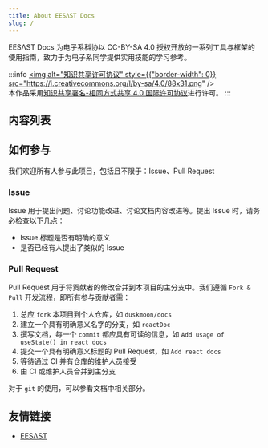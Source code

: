 ```yaml
---
title: About EESΛST Docs
slug: /
---
```


EESΛST Docs 为电子系科协以 CC-BY-SA 4.0 授权开放的一系列工具与框架的使用指南，致力于为电子系同学提供实用技能的学习参考。

:::info
<a rel="license" href="http://creativecommons.org/licenses/by-sa/4.0/">
<img alt="知识共享许可协议" style={{"border-width": 0}} src="https://i.creativecommons.org/l/by-sa/4.0/88x31.png" />
</a><br/>
本作品采用<a rel="license" href="http://creativecommons.org/licenses/by-sa/4.0/">知识共享署名-相同方式共享 4.0 国际许可协议</a>进行许可。
:::

## 内容列表

## 如何参与

我们欢迎所有人参与此项目，包括且不限于：Issue、Pull Request

### Issue

Issue 用于提出问题、讨论功能改进、讨论文档内容改进等。提出 Issue 时，请务必检查以下几点：

- Issue 标题是否有明确的意义
- 是否已经有人提出了类似的 Issue

### Pull Request

Pull Request 用于将贡献者的修改合并到本项目的主分支中。我们遵循 `Fork & Pull` 开发流程，即所有参与贡献者需：

1. 总应 `fork` 本项目到个人仓库，如 `duskmoon/docs`
2. 建立一个具有明确意义名字的分支，如 `reactDoc`
3. 撰写文档，每一个 `commit` 都应具有可读的信息，如 `Add usage of useState() in react docs`
4. 提交一个具有明确意义标题的 Pull Request，如 `Add react docs`
5. 等待通过 CI 并有仓库的维护人员接受
6. 由 CI 或维护人员合并到主分支

对于 `git` 的使用，可以参看文档中相关部分。

## 友情链接

- [EESΛST](https://eesast.com)